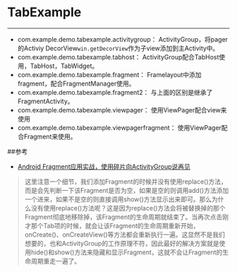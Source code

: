 # TabExample
---
- com.example.demo.tabexample.activitygroup： ActivityGroup，将pager的Activiy DecorView`win.getDecorView`作为子view添加到主Activity中。
- com.example.demo.tabexample.tabhost： ActivityGroup配合TabHost使用，TabHost，TabWidget。
- com.example.demo.tabexample.fragment： Framelayout中添加fragment，配合FragmentManager使用。
- com.example.demo.tabexample.fragment2： 与上面的区别是继承了FragmentActivity。
- com.example.demo.tabexample.viewpager： 使用ViewPager配合view来使用
- com.example.demo.tabexample.viewpagerfragment： 使用ViewPager配合Fragment来使用。

##参考
* [Android Fragment应用实战，使用碎片向ActivityGroup说再见](http://blog.csdn.net/guolin_blog/article/details/13171191)</p>

> 这里注意一个细节，我们添加Fragment的时候并没有使用replace()方法，而是会先判断一下该Fragment是否为空，如果是空的则调用add()方法添加一个进来，如果不是空的则直接调用show()方法显示出来即可。那么为什么没有使用replace()方法呢？这是因为replace()方法会将被替换掉的那个Fragment彻底地移除掉，该Fragment的生命周期就结束了。当再次点击刚才那个Tab项的时候，就会让该Fragment的生命周期重新开始，onCreate()、onCreateView()等方法都会重新执行一遍。这显然不是我们想要的，也和ActivityGroup的工作原理不符，因此最好的解决方案就是使用hide()和show()方法来隐藏和显示Fragment，这就不会让Fragment的生命周期重走一遍了。

